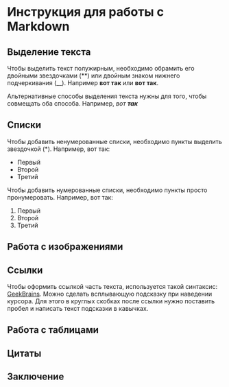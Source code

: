 # Инструкция для работы с Markdown

## Выделение текста

Чтобы выделить текст полужирным, необходимо обрамить его двойными звездочками 
(**) или двойным знаком нижнего подчеркивания (__). Например **вот так** или __вот так__.

Альтернативные способы выделения текста нужны для того, чтобы совмещать оба способа. Например, _вот **так**_
## Списки

Чтобы добавить ненумерованные списки, необходимо пункты выделить звездочкой (*). Например, вот так:
* Первый
* Второй
* Третий

Чтобы добавить нумерованные списки, необходимо пункты просто пронумеровать. Например, вот так:
1. Первый
2. Второй
3. Третий

## Работа с изображениями

## Ссылки

Чтобы оформить ссылкой часть текста, используется такой синтаксис: [GeekBrains](https://gb.ru "Нажми сюда"). Можно сделать всплывающую подсказку при наведении курсора. Для этого в круглых скобках после ссылки нужно поставить пробел и написать текст подсказки в кавычках.
## Работа с таблицами

## Цитаты

## Заключение